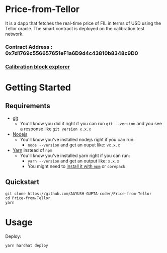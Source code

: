 # Price-from-Tellor

It is a dapp that fetches the real-time price of FIL in terms of USD using the Tellor oracle. The smart contract is deployed on the calibration test network.

### Contract Address : 0x7d1769c556657651eF1a6D9d4c43810b8348c9D0

### [Calibration block explorer](https://calibration.filfox.info/en/address/t410fpulwtrkwmv3fd3y2nwouyq4bbobursoqzil5qcy)


# Getting Started

## Requirements

- [git](https://git-scm.com/book/en/v2/Getting-Started-Installing-Git)
  - You'll know you did it right if you can run `git --version` and you see a response like `git version x.x.x`
- [Nodejs](https://nodejs.org/en/)
  - You'll know you've installed nodejs right if you can run:
    - `node --version` and get an ouput like: `vx.x.x`
- [Yarn](https://yarnpkg.com/getting-started/install) instead of `npm`
  - You'll know you've installed yarn right if you can run:
    - `yarn --version` and get an output like: `x.x.x`
    - You might need to [install it with `npm`](https://classic.yarnpkg.com/lang/en/docs/install/) or `corepack`

## Quickstart

```
git clone https://github.com/AAYUSH-GUPTA-coder/Price-from-Tellor
cd Price-from-Tellor
yarn
```

# Usage

Deploy:

```
yarn hardhat deploy
```
